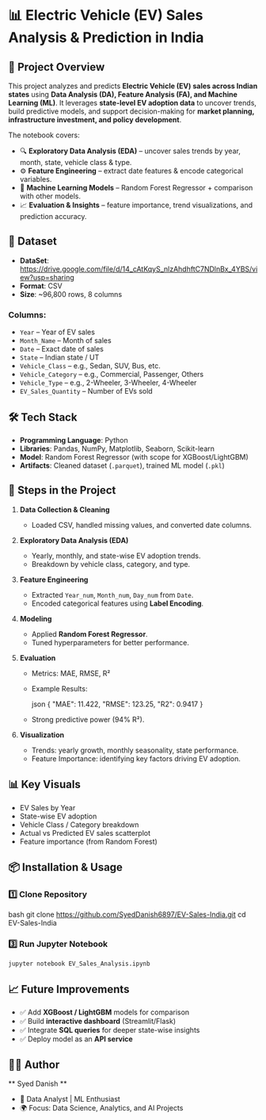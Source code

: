 # 📊 Electric Vehicle (EV) Sales Analysis & Prediction in India

## 📌 Project Overview

This project analyzes and predicts **Electric Vehicle (EV) sales across Indian states** using **Data Analysis (DA), Feature Analysis (FA), and Machine Learning (ML)**.
It leverages **state-level EV adoption data** to uncover trends, build predictive models, and support decision-making for **market planning, infrastructure investment, and policy development**.

The notebook covers:

* 🔍 **Exploratory Data Analysis (EDA)** – uncover sales trends by year, month, state, vehicle class & type.
* ⚙️ **Feature Engineering** – extract date features & encode categorical variables.
* 🤖 **Machine Learning Models** – Random Forest Regressor + comparison with other models.
* 📈 **Evaluation & Insights** – feature importance, trend visualizations, and prediction accuracy.


## 📂 Dataset

* **DataSet**: https://drive.google.com/file/d/14_cAtKqyS_nlzAhdhftC7NDlnBx_4YBS/view?usp=sharing
* **Format**: CSV
* **Size**: \~96,800 rows, 8 columns

### Columns:

* `Year` – Year of EV sales
* `Month_Name` – Month of sales
* `Date` – Exact date of sales
* `State` – Indian state / UT
* `Vehicle_Class` – e.g., Sedan, SUV, Bus, etc.
* `Vehicle_Category` – e.g., Commercial, Passenger, Others
* `Vehicle_Type` – e.g., 2-Wheeler, 3-Wheeler, 4-Wheeler
* `EV_Sales_Quantity` – Number of EVs sold


## 🛠️ Tech Stack

* **Programming Language**: Python
* **Libraries**: Pandas, NumPy, Matplotlib, Seaborn, Scikit-learn
* **Model**: Random Forest Regressor (with scope for XGBoost/LightGBM)
* **Artifacts**: Cleaned dataset (`.parquet`), trained ML model (`.pkl`)

## 🚀 Steps in the Project

1. **Data Collection & Cleaning**

   * Loaded CSV, handled missing values, and converted date columns.

2. **Exploratory Data Analysis (EDA)**

   * Yearly, monthly, and state-wise EV adoption trends.
   * Breakdown by vehicle class, category, and type.

3. **Feature Engineering**

   * Extracted `Year_num`, `Month_num`, `Day_num` from `Date`.
   * Encoded categorical features using **Label Encoding**.

4. **Modeling**

   * Applied **Random Forest Regressor**.
   * Tuned hyperparameters for better performance.

5. **Evaluation**

   * Metrics: MAE, RMSE, R²
   * Example Results:

     json
     {
       "MAE": 11.422,
       "RMSE": 123.25,
       "R2": 0.9417
     }
     
   * Strong predictive power (94% R²).

6. **Visualization**

   * Trends: yearly growth, monthly seasonality, state performance.
   * Feature Importance: identifying key factors driving EV adoption.



## 📊 Key Visuals

* EV Sales by Year
* State-wise EV adoption
* Vehicle Class / Category breakdown
* Actual vs Predicted EV sales scatterplot
* Feature importance (from Random Forest)


## 📦 Installation & Usage

### 1️⃣ Clone Repository

bash
git clone https://github.com/SyedDanish6897/EV-Sales-India.git
cd EV-Sales-India


### 3️⃣ Run Jupyter Notebook

```bash
jupyter notebook EV_Sales_Analysis.ipynb
```


## 📈 Future Improvements

* ✅ Add **XGBoost / LightGBM** models for comparison
* ✅ Build **interactive dashboard** (Streamlit/Flask)
* ✅ Integrate **SQL queries** for deeper state-wise insights
* ✅ Deploy model as an **API service**



## 🧑‍💻 Author

** Syed Danish **

* 💼 Data Analyst | ML Enthusiast
* 🌍 Focus: Data Science, Analytics, and AI Projects
